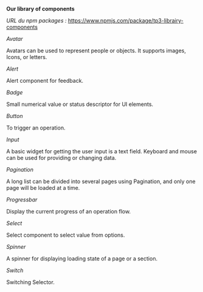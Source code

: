 **Our library of components** 


*URL du npm packages :* https://www.npmjs.com/package/tp3-librairy-components


*Avatar* 

Avatars can be used to represent people or objects. It supports images, Icons, or letters.


*Alert*

Alert component for feedback.


*Badge*

Small numerical value or status descriptor for UI elements.


*Button*

To trigger an operation.


*Input*

A basic widget for getting the user input is a text field. Keyboard and mouse can be used for providing or changing data.


*Pagination*

A long list can be divided into several pages using Pagination, and only one page will be loaded at a time.


*Progressbar*

Display the current progress of an operation flow.


*Select*

Select component to select value from options.


*Spinner* 

A spinner for displaying loading state of a page or a section.


*Switch* 

Switching Selector.
